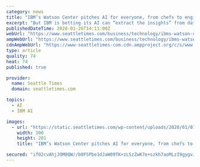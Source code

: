 ```yaml
---
category: news
title: "IBM’s Watson Center pitches AI for everyone, from chefs to engineers"
excerpt: "But IBM is betting its AI can “extract the insights” from data to help its clients stay ahead of the curve, Nebo said. For example, Watson’s AI could reveal a preference for avocado oil over ..."
publishedDateTime: 2020-01-26T14:11:00Z
webUrl: "https://www.seattletimes.com/business/technology/ibms-watson-center-pitches-ai-for-everyone-from-chefs-to-engineers/"
ampWebUrl: "https://www.seattletimes.com/business/technology/ibms-watson-center-pitches-ai-for-everyone-from-chefs-to-engineers/?amp=1"
cdnAmpWebUrl: "https://www-seattletimes-com.cdn.ampproject.org/c/s/www.seattletimes.com/business/technology/ibms-watson-center-pitches-ai-for-everyone-from-chefs-to-engineers/?amp=1"
type: article
quality: 74
heat: 74
published: true

provider:
  name: Seattle Times
  domain: seattletimes.com

topics:
  - AI
  - IBM AI

images:
  - url: "https://static.seattletimes.com/wp-content/uploads/2020/01/01182020_AIibm_182723-300x201.jpg"
    width: 300
    height: 201
    title: "IBM’s Watson Center pitches AI for everyone, from chefs to engineers"

secured: "ifO2cvAhjJOM0QW//b0FSPbe1dJaW09TK+zLSzZwK7e+szkh7aoMLzI9gygvJWz7ncH8g53qY7zEDtzRM546dOwpw7WMQwt8oN6KhyqJDtrpwOHT9K3bxcahCcazv8vd7nCljAgaLZYy3AANvC6/xwmzqbKu9jLro/43PXZPNU/P0XsXT3taumn4g2KAexJv1oAfgeIyzppbcBYdWDyk6dqa7nkcWytVHEIOkBXUnzdrZOgPxqWN30Mf28B/Ihmkc0sMtVntO2btsv1bBDmL7P485gF8Po7zvHmLNLOoNXNREWxTHfxxPXX2f/RegUEH;qWb2eAZ6bnzEQaVSr+SGzw=="
---
```


